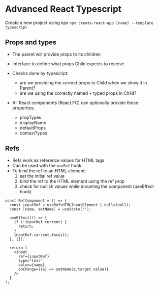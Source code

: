 # Advanced React Typescript

Create a new project using npx
`npx create-react-app [name] --template typescript`

## Props and types

- The parent will provide props to its children
- Interface to define what props Child expects to receive
- Checks done by typescript:

  - are we providing the correct props to Child when we show it in Parent?
  - are we using the correctly named + typed props in Child?

- All React components (React.FC) can optionally provide these properties:
  - propTypes
  - displayName
  - defaultProps
  - contextTypes

## Refs

- Refs work as reference values for HTML tags
- Can be used with the `useRef` hook
- To bind the ref to an HTML element:
  1. set the initial ref value
  2. bind the ref to the HTML element using the ref prop
  3. check for nullish values while mounting the component (useEffect hook)

```tsx
const RefComponent = () => {
  const inputRef = useRef<HTMLInputElement | null>(null);
  const [name, setName] = useState("");

  useEffect(() => {
    if (!inputRef.current) {
      return;
    }
    inputRef.current.focus();
  }, []);

  return (
    <input
      ref={inputRef}
      type="text"
      value={name}
      onChange={(e) => setName(e.target.value)}
    />
  }
);
```
